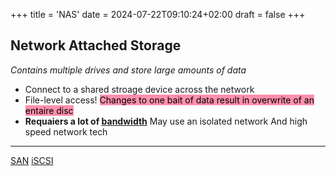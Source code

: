 +++
title = 'NAS'
date = 2024-07-22T09:10:24+02:00
draft = false
+++

## Network Attached Storage
*Contains multiple drives and store large amounts of data*
- Connect to a shared stroage device across the network 
- File-level access!
<mark style="background: #FF5582A6;">Changes to one bait of data result in overwrite of an entaire disc</mark>
- **Requaiers a lot of [bandwidth](/obisdian_ntoes/notes_obsidian/ZPythonref/DjangoFramework/Network+/Phisicall/bandwidth.md)**
	May use an isolated network
	 And high speed network tech

---

[SAN](/obisdian_ntoes/notes_obsidian/ZPythonref/DjangoFramework/Network+/Data/SAN.md) [iSCSI](/iSCSI.md)